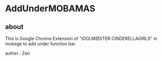 # AddUnderMOBAMAS

## about

This is Google Chrome Extension of "iDOLM@STER CINDERELLAGIRLS" in mobage to add under function bar.

auther : Zen